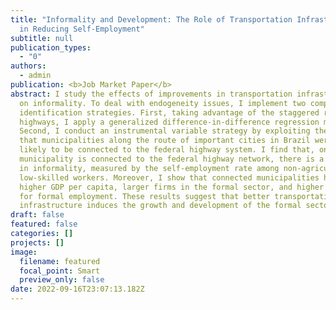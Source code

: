 ```yaml
---
title: "Informality and Development: The Role of Transportation Infrastructure
  in Reducing Self-Employment"
subtitle: null
publication_types:
  - "0"
authors:
  - admin
publication: <b>Job Market Paper</b>
abstract: I study the effects of improvements in transportation infrastructure
  on informality. To deal with endogeneity issues, I implement two complementary
  identification strategies. First, taking advantage of the staggered rollout of
  highways, I apply a generalized difference-in-difference regression model.
  Second, I conduct an instrumental variable strategy by exploiting the fact
  that municipalities along the route of important cities in Brazil were more
  likely to be connected to the federal highway system. I find that, once a
  municipality is connected to the federal highway network, there is a reduction
  in informality, measured by the self-employment rate among non-agricultural,
  low-skilled workers. Moreover, I show that connected municipalities have
  higher GDP per capita, larger firms in the formal sector, and higher demand
  for formal employment. These results suggest that better transportation
  infrastructure induces the growth and development of the formal sector.
draft: false
featured: false
categories: []
projects: []
image:
  filename: featured
  focal_point: Smart
  preview_only: false
date: 2022-09-16T23:07:13.182Z
---
```

